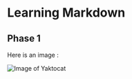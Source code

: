 # Learning Markdown
## Phase 1

Here is an image :

![Image of Yaktocat](https://octodex.github.com/images/yaktocat.png)
